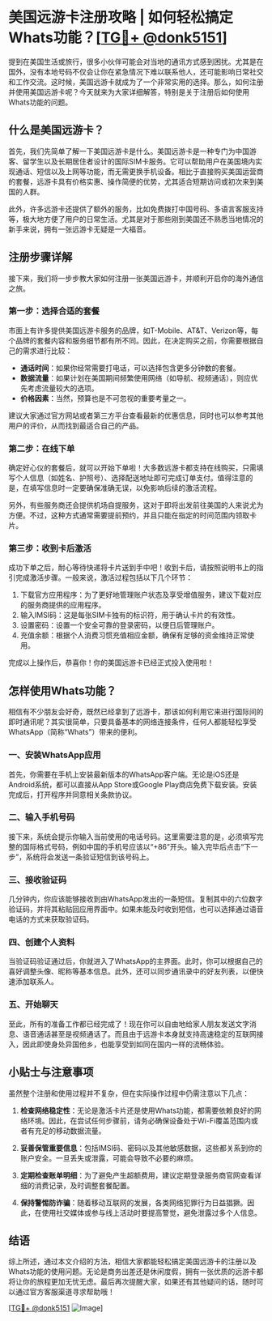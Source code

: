 # 美国远游卡注册攻略 | 如何轻松搞定Whats功能？[[TG💪+ @donk5151](https://t.me/s/donk5151)]

提到在美国生活或旅行，很多小伙伴可能会对当地的通讯方式感到困扰。尤其是在国外，没有本地号码不仅会让你在紧急情况下难以联系他人，还可能影响日常社交和工作交流。这时候，美国远游卡就成为了一个非常实用的选择。那么，如何注册并使用美国远游卡呢？今天就来为大家详细解答，特别是关于注册后如何使用Whats功能的问题。

## 什么是美国远游卡？

首先，我们先简单了解一下美国远游卡是什么。美国远游卡是一种专门为中国游客、留学生以及长期居住者设计的国际SIM卡服务。它可以帮助用户在美国境内实现通话、短信以及上网等功能，而无需更换手机设备。相比于直接购买美国运营商的套餐，远游卡具有价格实惠、操作简便的优势，尤其适合短期访问或初次来到美国的人群。

此外，许多远游卡还提供了额外的服务，比如免费拨打中国号码、多语言客服支持等，极大地方便了用户的日常生活。尤其是对于那些刚到美国还不熟悉当地情况的新手来说，拥有一张远游卡无疑是一大福音。

## 注册步骤详解

接下来，我们将一步步教大家如何注册一张美国远游卡，并顺利开启你的海外通信之旅。

### 第一步：选择合适的套餐

市面上有许多提供美国远游卡服务的品牌，如T-Mobile、AT&T、Verizon等，每个品牌的套餐内容和服务细节都有所不同。因此，在决定购买之前，你需要根据自己的需求进行比较：

- **通话时间**：如果你经常需要打电话，可以选择包含更多分钟数的套餐。
- **数据流量**：如果计划在美国期间频繁使用网络（如导航、视频通话），则应优先考虑流量较大的选项。
- **价格因素**：当然，预算也是不可忽视的重要考量之一。

建议大家通过官方网站或者第三方平台查看最新的优惠信息，同时也可以参考其他用户的评价，从而找到最适合自己的产品。

### 第二步：在线下单

确定好心仪的套餐后，就可以开始下单啦！大多数远游卡都支持在线购买，只需填写个人信息（如姓名、护照号）、选择配送地址即可完成订单支付。值得注意的是，在填写信息时一定要确保准确无误，以免影响后续的激活流程。

另外，有些服务商还会提供机场自提服务，这对于即将出发前往美国的人来说尤为方便。不过，这种方式通常需要提前预约，并且只能在指定的时间范围内领取卡片。

### 第三步：收到卡后激活

成功下单之后，耐心等待快递将卡片送到手中吧！收到卡后，请按照说明书上的指引完成激活步骤。一般来说，激活过程包括以下几个环节：

1. 下载官方应用程序：为了更好地管理账户状态及享受增值服务，建议下载对应的服务商提供的应用程序。
2. 输入IMSI码：这是每张SIM卡独有的标识符，用于确认卡片的有效性。
3. 设置密码：设置一个安全可靠的登录密码，以便日后管理账户。
4. 充值余额：根据个人消费习惯充值相应金额，确保有足够的资金维持正常使用。

完成以上操作后，恭喜你！你的美国远游卡已经正式投入使用啦！

## 怎样使用Whats功能？

相信有不少朋友会好奇，既然已经拿到了远游卡，那该如何利用它来进行国际间的即时通讯呢？其实很简单，只要具备基本的网络连接条件，任何人都能轻松享受WhatsApp（简称“Whats”）带来的便利。

### 一、安装WhatsApp应用

首先，你需要在手机上安装最新版本的WhatsApp客户端。无论是iOS还是Android系统，都可以直接从App Store或Google Play商店免费下载安装。安装完成后，打开程序并同意相关条款协议。

### 二、输入手机号码

接下来，系统会提示你输入当前使用的电话号码。这里需要注意的是，必须填写完整的国际格式号码，例如中国的手机号应该以“+86”开头。输入完毕后点击“下一步”，系统将会发送一条验证短信到该号码上。

### 三、接收验证码

几分钟内，你应该能够接收到由WhatsApp发出的一条短信。复制其中的六位数字验证码，并将其粘贴回应用界面中。如果未能及时收到短信，也可以选择通过语音电话的方式来获取验证码。

### 四、创建个人资料

当验证码验证通过后，你就进入了WhatsApp的主界面。此时，你可以根据自己的喜好调整头像、昵称等基本信息。此外，还可以同步通讯录中的好友列表，以便快速添加联系人。

### 五、开始聊天

至此，所有的准备工作都已经完成了！现在你可以自由地给家人朋友发送文字消息、语音通话甚至是视频通话了。而且由于远游卡本身就支持高速稳定的互联网接入，因此即使身处异国他乡，也能享受到如同在国内一样的流畅体验。

## 小贴士与注意事项

虽然整个注册和使用过程并不复杂，但在实际操作过程中仍需注意以下几点：

1. **检查网络稳定性**：无论是激活卡片还是使用Whats功能，都需要依赖良好的网络环境。因此，在尝试任何步骤前，请务必确保设备处于Wi-Fi覆盖范围内或者有充足的移动数据流量。
   
2. **妥善保管重要信息**：包括IMSI码、密码以及其他敏感数据，这些都关系到你的账户安全。一旦丢失或泄露，可能会导致不必要的麻烦。

3. **定期检查账单明细**：为了避免产生超额费用，建议定期登录服务商官网查看详细的消费记录，及时调整套餐配置。

4. **保持警惕防诈骗**：随着移动互联网的发展，各类网络犯罪行为日益猖獗。因此，在使用社交媒体或参与线上活动时要提高警觉，避免泄露过多个人信息。

## 结语

综上所述，通过本文介绍的方法，相信大家都能轻松搞定美国远游卡的注册以及Whats功能的使用问题。无论是商务出差还是休闲度假，拥有一张优质的远游卡都将让你的旅程更加无忧无虑。最后再次提醒大家，如果还有其他疑问的话，随时可以通过官方客服渠道寻求帮助哦！

[[TG💪+ @donk5151](https://t.me/s/donk5151) ![Image](https://i.postimg.cc/rwNCRYN7/Snipaste-2025-04-30-17-27-05.png)]
